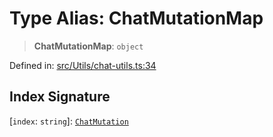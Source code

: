 # Type Alias: ChatMutationMap

> **ChatMutationMap**: `object`

Defined in: [src/Utils/chat-utils.ts:34](https://github.com/Fokusdotid/bail/blob/3bcafd64e13ba51a595ace0ee7bd2c9c52ab1814/src/Utils/chat-utils.ts#L34)

## Index Signature

\[`index`: `string`\]: [`ChatMutation`](ChatMutation.md)
